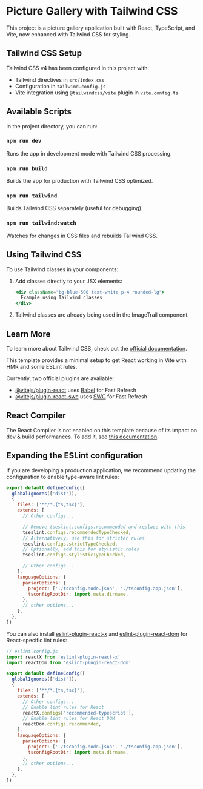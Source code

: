 # Picture Gallery with Tailwind CSS

This project is a picture gallery application built with React, TypeScript, and Vite, now enhanced with Tailwind CSS for styling.

## Tailwind CSS Setup

Tailwind CSS v4 has been configured in this project with:

- Tailwind directives in `src/index.css`
- Configuration in `tailwind.config.js`
- Vite integration using `@tailwindcss/vite` plugin in `vite.config.ts`

## Available Scripts

In the project directory, you can run:

### `npm run dev`
Runs the app in development mode with Tailwind CSS processing.

### `npm run build`
Builds the app for production with Tailwind CSS optimized.

### `npm run tailwind`
Builds Tailwind CSS separately (useful for debugging).

### `npm run tailwind:watch`
Watches for changes in CSS files and rebuilds Tailwind CSS.

## Using Tailwind CSS

To use Tailwind classes in your components:

1. Add classes directly to your JSX elements:
   ```jsx
   <div className="bg-blue-500 text-white p-4 rounded-lg">
     Example using Tailwind classes
   </div>
   ```

2. Tailwind classes are already being used in the ImageTrail component.

## Learn More

To learn more about Tailwind CSS, check out the [official documentation](https://tailwindcss.com/docs).

This template provides a minimal setup to get React working in Vite with HMR and some ESLint rules.

Currently, two official plugins are available:

- [@vitejs/plugin-react](https://github.com/vitejs/vite-plugin-react/blob/main/packages/plugin-react) uses [Babel](https://babeljs.io/) for Fast Refresh
- [@vitejs/plugin-react-swc](https://github.com/vitejs/vite-plugin-react/blob/main/packages/plugin-react-swc) uses [SWC](https://swc.rs/) for Fast Refresh

## React Compiler

The React Compiler is not enabled on this template because of its impact on dev & build performances. To add it, see [this documentation](https://react.dev/learn/react-compiler/installation).

## Expanding the ESLint configuration

If you are developing a production application, we recommend updating the configuration to enable type-aware lint rules:

```js
export default defineConfig([
  globalIgnores(['dist']),
  {
    files: ['**/*.{ts,tsx}'],
    extends: [
      // Other configs...

      // Remove tseslint.configs.recommended and replace with this
      tseslint.configs.recommendedTypeChecked,
      // Alternatively, use this for stricter rules
      tseslint.configs.strictTypeChecked,
      // Optionally, add this for stylistic rules
      tseslint.configs.stylisticTypeChecked,

      // Other configs...
    ],
    languageOptions: {
      parserOptions: {
        project: ['./tsconfig.node.json', './tsconfig.app.json'],
        tsconfigRootDir: import.meta.dirname,
      },
      // other options...
    },
  },
])
```

You can also install [eslint-plugin-react-x](https://github.com/Rel1cx/eslint-react/tree/main/packages/plugins/eslint-plugin-react-x) and [eslint-plugin-react-dom](https://github.com/Rel1cx/eslint-react/tree/main/packages/plugins/eslint-plugin-react-dom) for React-specific lint rules:

```js
// eslint.config.js
import reactX from 'eslint-plugin-react-x'
import reactDom from 'eslint-plugin-react-dom'

export default defineConfig([
  globalIgnores(['dist']),
  {
    files: ['**/*.{ts,tsx}'],
    extends: [
      // Other configs...
      // Enable lint rules for React
      reactX.configs['recommended-typescript'],
      // Enable lint rules for React DOM
      reactDom.configs.recommended,
    ],
    languageOptions: {
      parserOptions: {
        project: ['./tsconfig.node.json', './tsconfig.app.json'],
        tsconfigRootDir: import.meta.dirname,
      },
      // other options...
    },
  },
])
```

